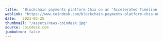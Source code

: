 ```yaml
---
title:  "Blockchain payments platform Chia on an 'Accelerated Timeline' to IPO"
weblink: "https://www.coindesk.com/blockchain-payments-platform-chia-on-an-accelerated-timeline-to-ipo"
date:   2021-05-25
thumbnail: "/assets/news-coindesk.jpg"
source: coindesk.com
jumbotron: false
---
```

